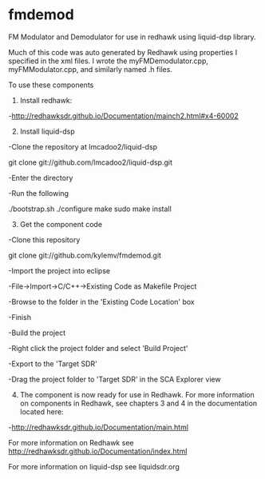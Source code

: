# fmdemod
FM Modulator and Demodulator for use in redhawk using liquid-dsp library.  

Much of this code was auto generated by Redhawk using properties I specified in the xml files. I wrote the myFMDemodulator.cpp, myFMModulator.cpp, and similarly named .h files.

To use these components

1) Install redhawk:

  -http://redhawksdr.github.io/Documentation/mainch2.html#x4-60002

2) Install liquid-dsp

-Clone the repository at lmcadoo2/liquid-dsp

  git clone git://github.com/lmcadoo2/liquid-dsp.git

-Enter the directory

-Run the following

  ./bootstrap.sh
  ./configure
  make
  sudo make install

3) Get the component code

-Clone this repository

  git clone git://github.com/kylemv/fmdemod.git

-Import the project into eclipse

  -File->Import->C/C++->Existing Code as Makefile Project

  -Browse to the folder in the 'Existing Code Location' box

  -Finish

-Build the project

  -Right click the project folder and select 'Build Project'

-Export to the 'Target SDR'

  -Drag the project folder to 'Target SDR' in the SCA Explorer view

4) The component is now ready for use in Redhawk. For more information on components in Redhawk, see chapters 3 and 4 in the documentation located here:

  -http://redhawksdr.github.io/Documentation/main.html

For more information on Redhawk see http://redhawksdr.github.io/Documentation/index.html

For more information on liquid-dsp see liquidsdr.org
